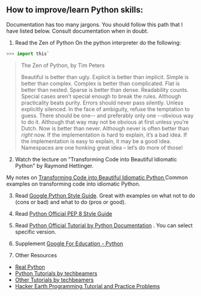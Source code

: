 
## How to improve/learn Python skills:
Documentation has too many jargons. You should follow this path that I have listed below. Consult documentation when in doubt. 

1. Read the Zen of Python
On the python interpreter do the following:
```python
>>> import this`
```

> The Zen of Python, by Tim Peters
> 
> Beautiful is better than ugly.
> Explicit is better than implicit.
> Simple is better than complex.
> Complex is better than complicated.
> Flat is better than nested.
> Sparse is better than dense.
> Readability counts.
> Special cases aren’t special enough to break the rules.
> Although practicality beats purity.
> Errors should never pass silently.
> Unless explicitly silenced.
> In the face of ambiguity, refuse the temptation to guess.
> There should be one-- and preferably only one --obvious way to do it.
> Although that way may not be obvious at first unless you’re Dutch.
> Now is better than never.
> Although never is often better than *right* now.
> If the implementation is hard to explain, it’s a bad idea.
> If the implementation is easy to explain, it may be a good idea.
> Namespaces are one honking great idea – let’s do more of those!

2. Watch the lecture on "Transforming Code into Beautiful Idiomatic Python" by Raymond Hettinger.

My notes on [Transforming Code into Beautiful Idiomatic Python ](https://nbviewer.jupyter.org/github/alvinctk/Python-Talks/blob/master/Transforming-Code-into-Beautiful-Idiomatic-Python/Transforming%20Code%20into%20Beautiful%20Idiomatic%20Python.ipynb)
Common examples on transforming code into idiomatic Python.

3. Read [Google Python Style Guide](http://google.github.io/styleguide/pyguide.html). Great with examples on what not to do (cons or bad) and what to do (pros or good). 


4. Read [Python Official PEP 8 Style Guide](https://www.python.org/dev/peps/pep-0008/)

5. Read [Python Official Tutorial by Python Documentation](https://docs.python.org/3/tutorial/)
. You can select specific version. 

6. Supplement [Google For Education - Python](https://developers.google.com/edu/python/)

7. Other Resources
* [Real Python ](https://realpython.com)
* [Python Tutorials by techbeamers](https://www.techbeamers.com/python-programming-tutorials/)
* [Other Tutorials by techbeamers](https://www.techbeamers.com)
* [Hacker Earth Programming Tutorial and Practice Problems ](https://www.hackerearth.com/practice/)

